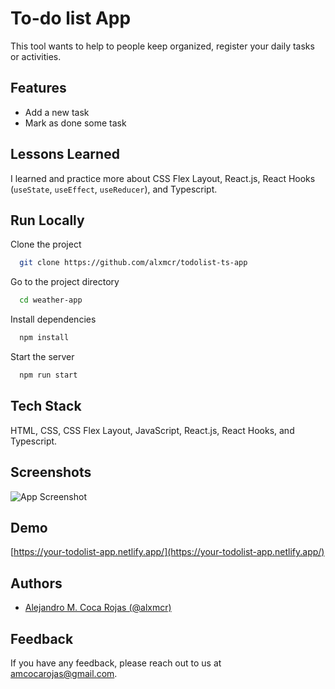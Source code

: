 # To-do list App

This tool wants to help to people keep organized, register your daily tasks or activities.

## Features

- Add a new task
- Mark as done some task

## Lessons Learned

I learned and practice more about CSS Flex Layout, React.js, React Hooks (`useState`, `useEffect`, `useReducer`), and Typescript.

## Run Locally

Clone the project

```bash
  git clone https://github.com/alxmcr/todolist-ts-app
```

Go to the project directory

```bash
  cd weather-app
```

Install dependencies

```bash
  npm install
```

Start the server

```bash
  npm run start
```

## Tech Stack

HTML, CSS, CSS Flex Layout, JavaScript, React.js, React Hooks, and Typescript.

## Screenshots

![App Screenshot](https://res.cloudinary.com/images-alex-projects/image/upload/v1624987475/Portfolio/your-todolist-app-images/todo-list-app-example_odxerx.png)

## Demo

[https://your-todolist-app.netlify.app/](https://your-todolist-app.netlify.app/)

## Authors

- [Alejandro M. Coca Rojas (@alxmcr)](https://www.github.com/alxmcr)

## Feedback

If you have any feedback, please reach out to us at amcocarojas@gmail.com.
